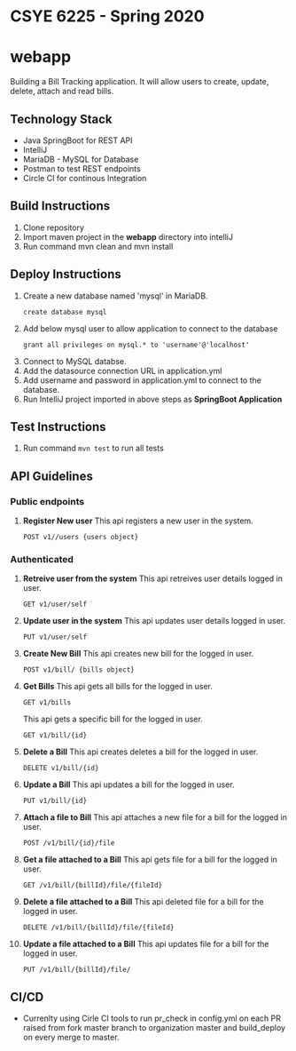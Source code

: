 
 # CSYE 6225 - Spring 2020
# webapp
Building a Bill Tracking application. It will allow users to create, update, delete, attach and read bills.

## Technology Stack
- Java SpringBoot for REST API
- IntelliJ
- MariaDB - MySQL for Database
- Postman to test REST endpoints
- Circle CI for continous Integration

## Build Instructions
1. Clone repository
2. Import maven project in the **webapp** directory into intelliJ
3. Run command mvn clean and mvn install

## Deploy Instructions
1. Create a new database named 'mysql' in MariaDB.
   ```
   create database mysql
   ```
2. Add below mysql user to allow application to connect to the database 
   ```
   grant all privileges on mysql.* to 'username'@'localhost'
   ```
3. Connect to MySQL databse.
4. Add the datasource connection URL in application.yml
5. Add username and password in application.yml to connect to the database.
6. Run IntelliJ project imported in above steps as **SpringBoot Application**

## Test Instructions
1. Run command ```mvn test``` to run all tests

## API Guidelines
### Public endpoints 
1. **Register New user**
   This api registers a new user in the system.
   ```
   POST v1//users {users object}
   ```
### Authenticated
1. **Retreive user from the system**
   This api retreives user details logged in user.
   ```
   GET v1/user/self
   ```
2. **Update user in the system**
   This api updates user details logged in user.
   ```
   PUT v1/user/self
   ```
3. **Create New Bill**
   This api creates new bill for the logged in user.
   ```
   POST v1/bill/ {bills object}
   ```
4. **Get Bills**
   This api gets all bills for the logged in user.
   ```
   GET v1/bills
   ```  
   This api gets a specific bill for the logged in user.
   ```
   GET v1/bill/{id}
   ```  
5. **Delete a Bill**
   This api creates deletes a bill for the logged in user.
   ```
   DELETE v1/bill/{id} 
   ```   
6. **Update a Bill**
   This api updates a bill for the logged in user.
   ```
   PUT v1/bill/{id}
   ```      
7. **Attach a file to Bill**
   This api attaches a new file for a bill for the logged in user.
   ```
   POST /v1/bill/{id}/file
   ```
8. **Get a file attached to a Bill**
   This api gets file for a bill for the logged in user.
   ```
   GET /v1/bill/{billId}/file/{fileId}
   ```
7. **Delete a file attached to a Bill**
   This api deleted file for a bill for the logged in user.
   ```
   DELETE /v1/bill/{billId}/file/{fileId}
   ```
7. **Update a file attached to a Bill**
   This api updates file for a bill for the logged in user.
   ```
   PUT /v1/bill/{billId}/file/
   ```
   
## CI/CD
- Currenlty using Cirle CI tools to run pr_check in config.yml on each PR raised from fork master branch to organization master and build_deploy on every merge to master.
